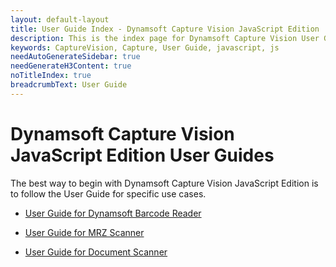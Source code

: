 ```yaml
---
layout: default-layout
title: User Guide Index - Dynamsoft Capture Vision JavaScript Edition
description: This is the index page for Dynamsoft Capture Vision User Guides.
keywords: CaptureVision, Capture, User Guide, javascript, js
needAutoGenerateSidebar: true
needGenerateH3Content: true
noTitleIndex: true
breadcrumbText: User Guide
---
```


# Dynamsoft Capture Vision JavaScript Edition User Guides

The best way to begin with Dynamsoft Capture Vision JavaScript Edition is to follow the User Guide for specific use cases.

- [User Guide for Dynamsoft Barcode Reader](https://www.dynamsoft.com/barcode-reader/docs/web/programming/javascript/user-guide/index.html)

- [User Guide for MRZ Scanner](./mrz-scanner.html)

- [User Guide for Document Scanner](https://www.dynamsoft.com/document-normalizer/docs/web/programming/javascript/user-guide/index.html)